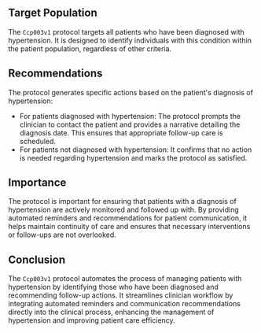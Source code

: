 ## Target Population
The `Ccp003v1` protocol targets all patients who have been diagnosed with hypertension. It is designed to identify individuals with this condition within the patient population, regardless of other criteria.

## Recommendations
The protocol generates specific actions based on the patient's diagnosis of hypertension:

 - For patients diagnosed with hypertension: The protocol prompts the clinician to contact the patient and provides a narrative detailing the diagnosis date. This ensures that appropriate follow-up care is scheduled.
 - For patients not diagnosed with hypertension: It confirms that no action is needed regarding hypertension and marks the protocol as satisfied.
## Importance
The protocol is important for ensuring that patients with a diagnosis of hypertension are actively monitored and followed up with. By providing automated reminders and recommendations for patient communication, it helps maintain continuity of care and ensures that necessary interventions or follow-ups are not overlooked.

## Conclusion
The `Ccp003v1` protocol automates the process of managing patients with hypertension by identifying those who have been diagnosed and recommending follow-up actions. It streamlines clinician workflow by integrating automated reminders and communication recommendations directly into the clinical process, enhancing the management of hypertension and improving patient care efficiency.
